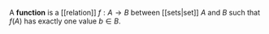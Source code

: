 A **function** is a [[relation]] $f: A \to B$ between [[sets|set]] $A$ and $B$ such that $f(A)$ has exactly one value $b \in B$.